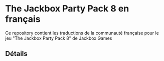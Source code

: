 # The Jackbox Party Pack 8 en français

Ce repository contient les traductions de la communauté française pour le jeu "The Jackbox Party Pack 8" de Jackbox Games

## Détails
